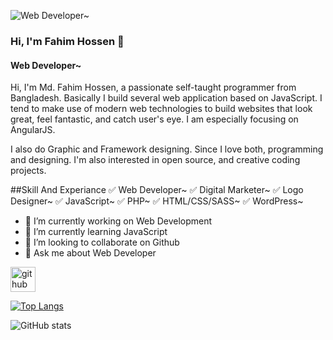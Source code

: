 ![Web Developer~](https://pbs.twimg.com/profile_banners/1499290635806777345/1678341938/1080x360)

### Hi, I'm Fahim Hossen 👋
#### Web Developer~

Hi, I'm Md. Fahim Hossen, a passionate self-taught programmer from Bangladesh. Basically I build several web application based on JavaScript. I tend to make use of modern web technologies to build websites that look great, feel fantastic, and catch user's eye. I am especially focusing on AngularJS.

I also do Graphic and Framework designing. Since I love both, programming and designing. I'm also interested in open source, and creative coding projects.

##Skill And Experiance
✅ Web Developer~
✅ Digital Marketer~
✅ Logo Designer~
✅ JavaScript~
✅ PHP~
✅ HTML/CSS/SASS~
✅ WordPress~

- 🔭 I’m currently working on Web Development 
- 🌱 I’m currently learning JavaScript 
- 👯 I’m looking to collaborate on Github 
- 💬 Ask me about Web Developer 


[<img src='https://cdn.jsdelivr.net/npm/simple-icons@3.0.1/icons/github.svg' alt='github' height='40'>](https://github.com/FahimTs)  

[![Top Langs](https://github-readme-stats.vercel.app/api/top-langs/?username=FahimTs)](https://github.com/anuraghazra/github-readme-stats)

![GitHub stats](https://github-readme-stats.vercel.app/api?username=FahimTs&show_icons=true)  


